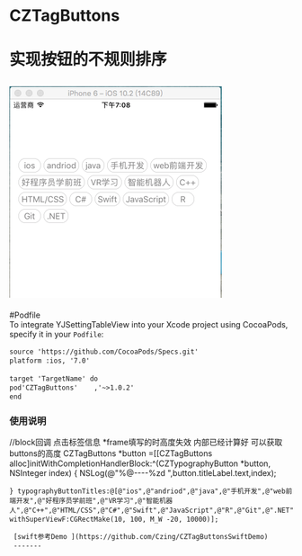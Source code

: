# CZTagButtons
实现按钮的不规则排序
====  
![image](https://github.com/Czing/CZTagButtons/raw/master/czing_tag_btn.png)
-----

#Podfile</br>
To integrate YJSettingTableView into your Xcode project using CocoaPods, specify it in your `Podfile`:
```
source 'https://github.com/CocoaPods/Specs.git'
platform :ios, '7.0'

target 'TargetName' do
pod'CZTagButtons'    ,'~>1.0.2'
end
```
### 使用说明
//block回调 点击标签信息 *frame填写的时高度失效 内部已经计算好 可以获取buttons的高度
 CZTagButtons *button  =[[CZTagButtons alloc]initWithCompletionHandlerBlock:^(CZTypographyButton *button, NSInteger index) {
        NSLog(@"%@----%zd ",button.titleLabel.text,index);
        
    } typographyButtonTitles:@[@"ios",@"andriod",@"java",@"手机开发",@"web前端开发",@"好程序员学前班",@"VR学习",@"智能机器人",@"C++",@"HTML/CSS",@"C#",@"Swift",@"JavaScript",@"R",@"Git",@".NET"] withSuperViewF:CGRectMake(10, 100, M_W -20, 10000)];

```
 [swift参考Demo ](https://github.com/Czing/CZTagButtonsSwiftDemo) 
 ------- 
